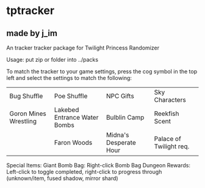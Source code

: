 # tptracker
## made by j_im
An tracker tracker package for Twilight Princess Randomizer

Usage: put zip or folder into ../packs

To match the tracker to your game settings, press the cog symbol in the top left and select the settings to match the following:

|||||
|-|-|-|-|
|Bug Shuffle|Poe Shuffle|NPC Gifts|Sky Characters|Shop Items|Hidden Skills|
|Goron Mines Wrestling|Lakebed Entrance Water Bombs|Bulblin Camp|Reekfish Scent|Master Sword for Temple of Time|Sky Cannon skip|
||Faron Woods|Midna's Desperate Hour|Palace of Twilight req.|Hyrule Castle req.||

Special Items:
Giant Bomb Bag: Right-click Bomb Bag
Dungeon Rewards: Left-click to toggle completed, right-click to progress through (unknown/item, fused shadow, mirror shard)  
